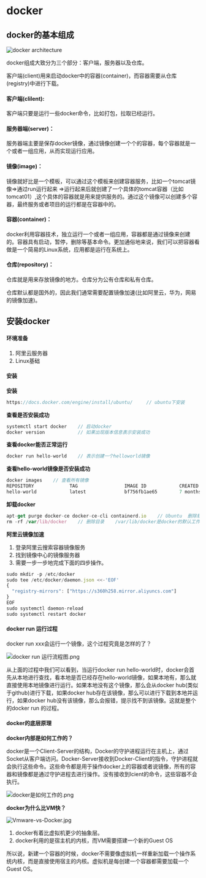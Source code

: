 # docker

## docker的基本组成

![docker architecture](http://hainiubl.com/images/2016/architecture.jpg)

docker组成大致分为三个部分：客户端，服务器以及仓库。

客户端(client)用来启动docker中的容器(container)，而容器需要从仓库(registry)中进行下载。

#### 客户端(clilent):

客户端只要是运行一些docker命令，比如打包，拉取已经运行。

#### 服务器端(server)：

服务器端主要是保存docker镜像，通过镜像创建一个个的容器，每个容器就是一个或者一组应用，从而实现运行应用。

#### 镜像(image)：

镜像就好比是一个模板，可以通过这个模板来创建容器服务，比如一个tomcat镜像=>通过run运行起来 =>运行起来后就创建了一个具体的tomcat容器（比如tomcat01）,这个具体的容器就是用来提供服务的。通过这个镜像可以创建多个容器，最终服务或者项目的运行都是在容器中的。

#### 容器(container)：

docker利用容器技术，独立运行一个或者一组应用，容器都是通过镜像来创建的。容器具有启动，暂停，删除等基本命令。更加通俗地来说，我们可以把容器看做是一个简易的Linux系统，应用都是运行在系统上。

#### 仓库(repository)：

仓库就是用来存放镜像的地方。仓库分为公有仓库和私有仓库。

仓库默认都是国外的，因此我们通常需要配置镜像加速(比如阿里云，华为，网易的镜像加速)。

## 安装docker

#### 环境准备

1. 阿里云服务器
2. Linux基础

#### 安装

**安装**

```javascript
https://docs.docker.com/engine/install/ubuntu/     // ubuntu下安装
```

**查看是否安装成功**

```javascript
systemctl start docker    // 启动docker
docker version            // 如果出现版本信息表示安装成功
```

**查看docker能否正常运行**

```javascript
docker run hello-world    // 表示创建一个helloworld镜像
```

**查看hello-world镜像是否安装成功**

```javascript
docker images    // 查看所有镜像
REPOSITORY             TAG                 IMAGE ID            CREATED             SIZE
hello-world            latest              bf756fb1ae65        7 months ago        13.3kB
```

**卸载docker**

```javascript
apt-get purge docker-ce docker-ce-cli containerd.io    // Ubuntu  删除软件
rm -rf /var/lib/docker    // 删除目录    /var/lib/docker是docker的默认工作路径
```

**阿里云镜像加速**

1. 登录阿里云搜索容器镜像服务
2. 找到镜像中心的镜像服务器
3.  需要一步一步地完成下面的四步操作。

```javascript
sudo mkdir -p /etc/docker
sudo tee /etc/docker/daemon.json <<-'EOF'
{
  "registry-mirrors": ["https://s360h258.mirror.aliyuncs.com"]
}
EOF
sudo systemctl daemon-reload
sudo systemctl restart docker
```

#### docker run 运行过程

docker run xxx会运行一个镜像，这个过程究竟是怎样的了？

![docker run 运行流程图.png](https://i.loli.net/2020/08/12/CSQnG5gkPtM3jdh.png)

从上面的过程中我们可以看到，当运行docker run hello-world时，docker会首先从本地进行查找，看本地是否已经存在hello-world镜像，如果本地有，那么就直接使用本地镜像进行运行。如果本地没有这个镜像，那么会从docker hub(类似于github)进行下载，如果docker hub存在该镜像，那么可以进行下载到本地并运行，如果docker hub没有该镜像，那么会报错，提示找不到该镜像。这就是整个的docker run 的过程。

#### docker的底层原理

**docker内部是如何工作的？**

docker是一个Client-Server的结构，Docker的守护进程运行在主机上，通过Socket从客户端访问。Docker-Server接收到Docker-Client的指令，守护进程就会执行这些命令。这些命令都是用于操作docker上的容器或者说镜像，所有的容器和镜像都是通过守护进程去进行操作。没有接收到lcient的命令，这些容器不会执行。

![docker是如何工作的.png](https://i.loli.net/2020/08/12/KjgnRN3YXduVC52.png)

**docker为什么比VM快？**

![Vmware-vs-Docker.jpg](https://i.loli.net/2020/08/12/5o2LVAK4GrEBeRu.jpg)

1. docker有着比虚拟机更少的抽象层。
2. docker利用的是宿主机的内核，而VM需要搭建一个新的Guest OS

所以说，新建一个容器的时候，docker不需要像虚拟机一样重新加载一个操作系统内核，而是直接使用宿主的内核。虚拟机是每创建一个容器都需要加载一个Guest OS。

